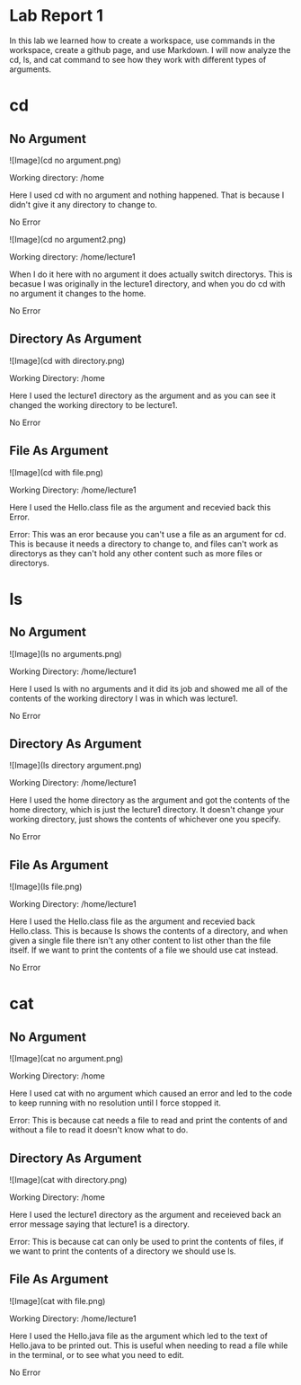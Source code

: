 # Lab Report 1

In this lab we learned how to create a workspace, use commands in the workspace, create a github page, and use Markdown. I will now analyze the cd, ls, and cat command to see how they work with different types of arguments.    


# cd
## No Argument

![Image](cd no argument.png)  

Working directory: /home    

Here I used cd with no argument and nothing happened. That is because I didn't give it any directory to change to.

No Error

![Image](cd no argument2.png)  

Working directory: /home/lecture1

When I do it here with no argument it does actually switch directorys. This is becasue I was originally in the lecture1 directory, and when you do cd with no argument it changes to the home.

No Error

## Directory As Argument

![Image](cd with directory.png)  

Working Directory: /home

Here I used the lecture1 directory as the argument and as you can see it changed the working directory to be lecture1. 

No Error

## File As Argument

![Image](cd with file.png)  

Working Directory: /home/lecture1

Here I used the Hello.class file as the argument and recevied back this Error.

Error: This was an eror because you can't use a file as an argument for cd. This is because it needs a directory to change to, and files can't work as directorys as they can't hold any other content such as more files or directorys.

# ls 
## No Argument

![Image](ls no arguments.png)  

Working Directory: /home/lecture1

Here I used ls with no arguments and it did its job and showed me all of the contents of the working directory I was in which was lecture1.

No Error

## Directory As Argument

![Image](ls directory argument.png)  

Working Directory: /home/lecture1

Here I used the home directory as the argument and got the contents of the home directory, which is just the lecture1 directory. It doesn't change your working directory, just shows the contents of whichever one you specify.

No Error

## File As Argument
![Image](ls file.png)  

Working Directory: /home/lecture1

Here I used the Hello.class file as the argument and recevied back Hello.class. This is because ls shows the contents of a directory, and when given a single file there isn't any other content to list other than the file itself. If we want to print the contents of a file we should use cat instead.

No Error

# cat
## No Argument

![Image](cat no argument.png)  

Working Directory: /home

Here I used cat with no argument which caused an error and led to the code to keep running with no resolution until I force stopped it. 

Error: This is because cat needs a file to read and print the contents of and without a file to read it doesn't know what to do.

## Directory As Argument

![Image](cat with directory.png)  

Working Directory: /home

Here I used the lecture1 directory as the argument and receieved back an error message saying that lecture1 is a directory. 

Error: This is because cat can only be used to print the contents of files, if we want to print the contents of a directory we should use ls.

## File As Argument

![Image](cat with file.png)  

Working Directory: /home/lecture1

Here I used the Hello.java file as the argument which led to the text of Hello.java to be printed out. This is useful when needing to read a file while in the terminal, or to see what you need to edit.

No Error
